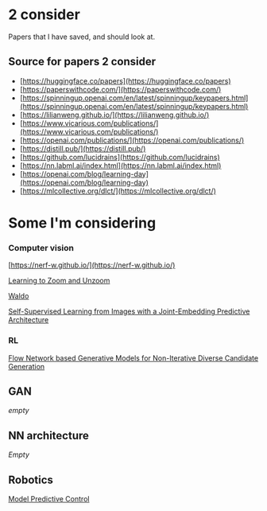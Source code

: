 # 2 consider
Papers that I have saved, and should look at.

## Source for papers 2 consider
- [https://huggingface.co/papers](https://huggingface.co/papers)
- [https://paperswithcode.com/](https://paperswithcode.com/)
- [https://spinningup.openai.com/en/latest/spinningup/keypapers.html](https://spinningup.openai.com/en/latest/spinningup/keypapers.html)
- [https://lilianweng.github.io/](https://lilianweng.github.io/)
- [https://www.vicarious.com/publications/](https://www.vicarious.com/publications/)
- [https://openai.com/publications/](https://openai.com/publications/)
- [https://distill.pub/](https://distill.pub/)
- [https://github.com/lucidrains](https://github.com/lucidrains)
- [https://nn.labml.ai/index.html](https://nn.labml.ai/index.html)
- [https://openai.com/blog/learning-day](https://openai.com/blog/learning-day)
- [https://mlcollective.org/dlct/](https://mlcollective.org/dlct/)

# Some I'm considering

### Computer vision
[https://nerf-w.github.io/](https://nerf-w.github.io/)

[Learning to Zoom and Unzoom](https://arxiv.org/pdf/2303.15390.pdf)

[Waldo](https://arxiv.org/pdf/2211.14308.pdf)

[Self-Supervised Learning from Images with a Joint-Embedding Predictive Architecture](https://arxiv.org/pdf/2301.08243.pdf)

### RL 
[Flow Network based Generative Models for Non-Iterative Diverse Candidate Generation](https://arxiv.org/pdf/2106.04399.pdf)

## GAN
*empty*

## NN architecture
*Empty*

## Robotics
[Model Predictive Control](https://folk.ntnu.no/skoge/vgprosessregulering/papers-pensum/seborg-c20ModelPredictiveControl.pdf)


